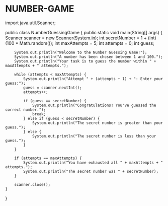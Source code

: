 # NUMBER-GAME
import java.util.Scanner;

public class NumberGuessingGame {
    public static void main(String[] args) {
        Scanner scanner = new Scanner(System.in);
        int secretNumber = 1 + (int) (100 * Math.random());
        int maxAttempts = 5;
        int attempts = 0;
        int guess;

        System.out.println("Welcome to the Number Guessing Game!");
        System.out.println("A number has been chosen between 1 and 100.");
        System.out.println("Your task is to guess the number within " + maxAttempts + " attempts.");

        while (attempts < maxAttempts) {
            System.out.println("Attempt " + (attempts + 1) + ": Enter your guess:");
            guess = scanner.nextInt();
            attempts++;

            if (guess == secretNumber) {
                System.out.println("Congratulations! You've guessed the correct number.");
                break;
            } else if (guess < secretNumber) {
                System.out.println("The secret number is greater than your guess.");
            } else {
                System.out.println("The secret number is less than your guess.");
            }
        }

        if (attempts == maxAttempts) {
            System.out.println("You have exhausted all " + maxAttempts + " attempts.");
            System.out.println("The secret number was " + secretNumber);
        }

        scanner.close();
    }
}
